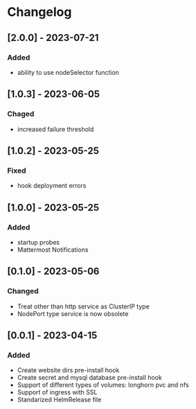 # Changelog

## [2.0.0] - 2023-07-21
### Added
- ability to use nodeSelector function

## [1.0.3] - 2023-06-05
### Chaged
- increased failure threshold
## [1.0.2] - 2023-05-25

### Fixed

- hook deployment errors

## [1.0.0] - 2023-05-25

### Added

- startup probes
- Mattermost Notifications

## [0.1.0] - 2023-05-06

### Changed

- Treat other than http service as ClusterIP type
- NodePort type service is now obsolete

## [0.0.1] - 2023-04-15

### Added

- Create website dirs pre-install hook
- Create secret and mysql database pre-install hook
- Support of different types of volumes: longhorn pvc and nfs
- Support of ingress with SSL
- Standarized HelmRelease file
